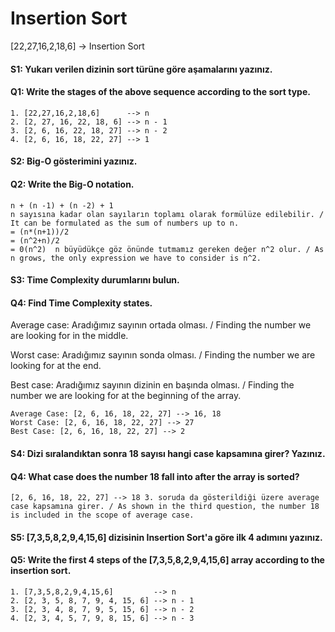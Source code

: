# Insertion Sort

[22,27,16,2,18,6] -> Insertion Sort
#### S1: Yukarı verilen dizinin sort türüne göre aşamalarını yazınız.
#### Q1: Write the stages of the above sequence according to the sort type.
```
1. [22,27,16,2,18,6]      --> n
2. [2, 27, 16, 22, 18, 6] --> n - 1
3. [2, 6, 16, 22, 18, 27] --> n - 2
4. [2, 6, 16, 18, 22, 27] --> 1
```

#### S2: Big-O gösterimini yazınız.
#### Q2: Write the Big-O notation.
```
n + (n -1) + (n -2) + 1
n sayısına kadar olan sayıların toplamı olarak formülüze edilebilir. / It can be formulated as the sum of numbers up to n.
= (n*(n+1))/2 
= (n^2+n)/2     
= 0(n^2)  n büyüdükçe göz önünde tutmamız gereken değer n^2 olur. / As n grows, the only expression we have to consider is n^2.
```

#### S3: Time Complexity durumlarını bulun. 
#### Q4: Find Time Complexity states.
  Average case: Aradığımız sayının ortada olması. / Finding the number we are looking for in the middle.
  
  Worst case: Aradığımız sayının sonda olması. / Finding the number we are looking for at the end.
  
  Best case: Aradığımız sayının dizinin en başında olması. / Finding the number we are looking for at the beginning of the array.
```
Average Case: [2, 6, 16, 18, 22, 27] --> 16, 18
Worst Case: [2, 6, 16, 18, 22, 27] --> 27
Best Case: [2, 6, 16, 18, 22, 27] --> 2
```
 
#### S4: Dizi sıralandıktan sonra 18 sayısı hangi case kapsamına girer? Yazınız.
#### Q4: What case does the number 18 fall into after the array is sorted? 
```
[2, 6, 16, 18, 22, 27] --> 18 3. soruda da gösterildiği üzere average case kapsamına girer. / As shown in the third question, the number 18 is included in the scope of average case.
```

#### S5: [7,3,5,8,2,9,4,15,6] dizisinin Insertion Sort'a göre ilk 4 adımını yazınız.
#### Q5: Write the first 4 steps of the [7,3,5,8,2,9,4,15,6] array according to the insertion sort.
```
1. [7,3,5,8,2,9,4,15,6]         --> n
2. [2, 3, 5, 8, 7, 9, 4, 15, 6] --> n - 1
3. [2, 3, 4, 8, 7, 9, 5, 15, 6] --> n - 2
4. [2, 3, 4, 5, 7, 9, 8, 15, 6] --> n - 3
```
